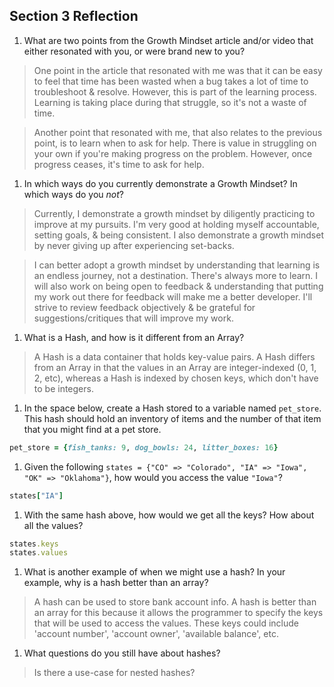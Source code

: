 ## Section 3 Reflection

1. What are two points from the Growth Mindset article and/or video that either resonated with you, or were brand new to you?

> One point in the article that resonated with me was that it can be easy to feel that time has been wasted when a bug takes a lot of time to troubleshoot & resolve. However, this is part of the learning process. Learning is taking place during that struggle, so it's not a waste of time.

> Another point that resonated with me, that also relates to the previous point, is to learn when to ask for help. There is value in struggling on your own if you're making progress on the problem. However, once progress ceases, it's time to ask for help.

1. In which ways do you currently demonstrate a Growth Mindset? In which ways do you _not_?

> Currently, I demonstrate a growth mindset by diligently practicing to improve at my pursuits. I'm very good at holding myself accountable, setting goals, & being consistent. I also demonstrate a growth mindset by never giving up after experiencing set-backs.

> I can better adopt a growth mindset by understanding that learning is an endless journey, not a destination. There's always more to learn. I will also work on being open to feedback & understanding that putting my work out there for feedback will make me a better developer. I'll strive to review feedback objectively & be grateful for suggestions/critiques that will improve my work.

1. What is a Hash, and how is it different from an Array?

> A Hash is a data container that holds key-value pairs.
A Hash differs from an Array in that the values in an Array are integer-indexed (0, 1, 2, etc), whereas a Hash is indexed by chosen keys, which don't have to be integers.

1. In the space below, create a Hash stored to a variable named `pet_store`.  This hash should hold an inventory of items and the number of that item that you might find at a pet store.

```ruby
pet_store = {fish_tanks: 9, dog_bowls: 24, litter_boxes: 16}
```

1. Given the following `states = {"CO" => "Colorado", "IA" => "Iowa", "OK" => "Oklahoma"}`, how would you access the value `"Iowa"`?

```ruby
states["IA"]
```

1. With the same hash above, how would we get all the keys?  How about all the values?

```ruby
states.keys
states.values
```

1. What is another example of when we might use a hash?  In your example, why is a hash better than an array?

> A hash can be used to store bank account info. A hash is better than an array for this because it allows the programmer to specify the keys that will be used to access the values. These keys could include 'account number', 'account owner', 'available balance', etc.  

1. What questions do you still have about hashes?
> Is there a use-case for nested hashes?
